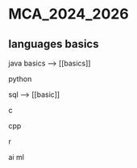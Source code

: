 # MCA_2024_2026


## languages basics

java basics --> [[basics]]

python

sql --> [[basic]]

c

cpp

r

ai ml
